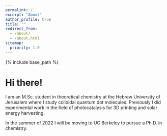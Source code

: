 ```yaml
---
permalink: /
excerpt: "About"
author_profile: true
title: ""
redirect_from: 
  - /about/
  - /about.html
sitemap:
  priority: 1.0
---
```

{% include base_path %}

# Hi there!

I am an M.Sc. student in theoretical chemistry at the Hebrew University of Jerusalem where I study colloidal quantum dot molecules. Previously I did experimental work in the field of photocatalysis for 3D printing and solar energy harvesting.

In the summer of 2022 I will be moving to UC Berkeley to pursue a Ph.D. in chemistry. 
